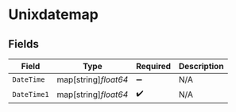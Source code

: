 # Unixdatemap


## Fields

| Field                | Type                 | Required             | Description          |
| -------------------- | -------------------- | -------------------- | -------------------- |
| `DateTime`           | map[string]*float64* | :heavy_minus_sign:   | N/A                  |
| `DateTime1`          | map[string]*float64* | :heavy_check_mark:   | N/A                  |